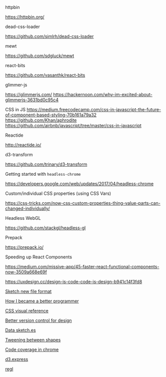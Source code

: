httpbin

<https://httpbin.org/>

dead-css-loader

<https://github.com/simlrh/dead-css-loader>

mewt

<https://github.com/sdgluck/mewt>

react-bits

<https://github.com/vasanthk/react-bits>

glimmer-js

<https://glimmerjs.com/>
<https://hackernoon.com/why-im-excited-about-glimmerjs-3631bd0c95c4>

CSS in JS
<https://medium.freecodecamp.com/css-in-javascript-the-future-of-component-based-styling-70b161a79a32>
<https://github.com/Khan/aphrodite>
<https://github.com/airbnb/javascript/tree/master/css-in-javascript>

Reactide

<http://reactide.io/>

d3-transform

<https://github.com/trinary/d3-transform>

Getting started with `headless-chrome`

<https://developers.google.com/web/updates/2017/04/headless-chrome>

Custom/individual CSS properties (using CSS Vars)

<https://css-tricks.com/now-css-custom-properties-thing-value-parts-can-changed-individually/>

Headless WebGL

<https://github.com/stackgl/headless-gl>

Prepack

<https://prepack.io/>

Speeding up React Components

<https://medium.com/missive-app/45-faster-react-functional-components-now-3509a668e69f>

https://uxdesign.cc/design-is-code-code-is-design-b941c14f3fd8

[Sketch new file format](https://uxdesign.cc/design-is-code-code-is-design-b941c14f3fd8)

[How I became a better programmer](http://jlongster.com/How-I-Became-Better-Programmer)

[CSS visual reference](http://cssreference.io/)

[Better version control for design](https://blog.framer.com/better-version-control-for-design-projects-5474ea4913f1)

[Data sketch.es](http://www.datasketch.es/)

[Tweening between shapes](https://github.com/veltman/openvis)

[Code coverage in chrome](https://developers.google.com/web/updates/2017/04/devtools-release-notes#coverage)

[d3.express](https://medium.com/@mbostock/a-better-way-to-code-2b1d2876a3a0)

[regl](https://github.com/regl-project/regl)

